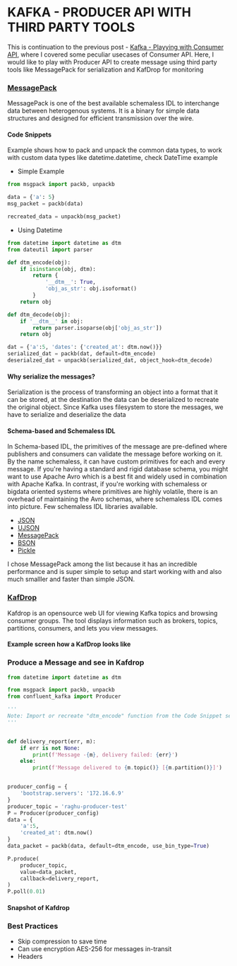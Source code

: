 # KAFKA - PRODUCER API WITH THIRD PARTY TOOLS

This is continuation to the previous post - [Kafka - Playying with Consumer API](https://dev.to/nraghu/kafka-playing-with-consumer-api-using-python-library-3b50), where I covered some peculiar usecases of Consumer API.
Here, I would like to play with Producer API to create message using third party tools like MessagePack for serialization and KafDrop for monitoring

### [MessagePack](https://msgpack.org/index.html)
MessagePack is one of the best available schemaless IDL to interchange data between heterogenous systems. It is a binary for simple data structures and designed for efficient transmission over the wire.

#### Code Snippets
Example shows how to pack and unpack the common data types, to work with custom data types like datetime.datetime, check DateTime example

 - Simple Example
```python
from msgpack import packb, unpackb

data = {'a': 5}
msg_packet = packb(data)

recreated_data = unpackb(msg_packet)
```

 - Using Datetime
```python
from datetime import datetime as dtm
from dateutil import parser

def dtm_encode(obj):
    if isinstance(obj, dtm):
        return {
            '__dtm__': True,
            'obj_as_str': obj.isoformat()
        }
    return obj

def dtm_decode(obj):
    if '__dtm__' in obj:
        return parser.isoparse(obj['obj_as_str'])
    return obj

dat = {'a':5, 'dates': {'created_at': dtm.now()}}
serialized_dat = packb(dat, default=dtm_encode)
deserialzed_dat = unpackb(serialized_dat, object_hook=dtm_decode)
```

#### Why serialize the messages?
Serialization is the process of transforming an object into a format that it can be stored, at the destination the data can be deserialized to recreate the original object. Since Kafka uses filesystem to store the messages, we have to serialize and deserialize the data

#### Schema-based and Schemaless IDL
In Schema-based IDL, the primitives of the message are pre-defined where publishers and consumers can validate the message before working on it. By the name schemaless, it can have custom primitives for each and every message.
If you're having a standard and rigid database schema, you might want to use Apache Avro which is a best fit and widely used in combination with Apache Kafka. In contrast, if you're working with schemaless or bigdata oriented systems where primitives are highly volatile, there is an overhead of maintaining the Avro schemas, where schemaless IDL comes into picture. Few schemaless IDL libraries available.
 - [JSON](www.json.org)
 - [UJSON](https://github.com/ultrajson/ultrajson)
 - [MessagePack](https://msgpack.org/index.html)
 - [BSON](http://bsonspec.org/)
 - [Pickle](https://docs.python.org/3.6/library/pickle.html)

I chose MessagePack among the list because it has an incredible performance and is super simple to setup and start working with and also much smalller and faster than simple JSON.


### [KafDrop](https://github.com/obsidiandynamics/kafdrop)
<p>
Kafdrop is an opensource web UI for viewing Kafka topics and browsing consumer groups. The tool displays information such as brokers, topics, partitions, consumers, and lets you view messages.
</p>

#### Example screen how a KafDrop looks like

### Produce a Message and see in Kafdrop
```python
from datetime import datetime as dtm

from msgpack import packb, unpackb
from confluent_kafka import Producer

'''
Note: Import or recreate "dtm_encode" function from the Code Snippet section 
'''


def delivery_report(err, m):
    if err is not None:
        print(f'Message -{m}, delivery failed: {err}')
    else:
        print(f'Message delivered to {m.topic()} [{m.partition()}]')


producer_config = {
    'bootstrap.servers': '172.16.6.9'
}
producer_topic = 'raghu-producer-test'
P = Producer(producer_config)
data = {
    'a':5,
    'created_at': dtm.now()
}
data_packet = packb(data, default=dtm_encode, use_bin_type=True)

P.produce(
    producer_topic,
    value=data_packet,
    callback=delivery_report,
)
P.poll(0.01)
```

#### Snapshot of Kafdrop

### Best Practices
 - Skip compression to save time
 - Can use encryption AES-256 for messages in-transit
 - Headers
